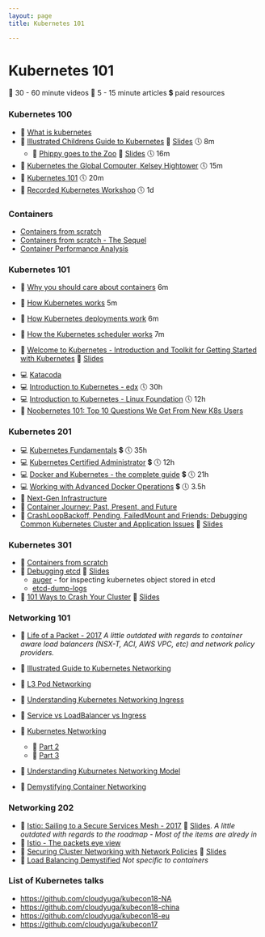 ```yaml
---
layout: page
title: Kubernetes 101

---
```


# Kubernetes 101

🎥 30 - 60 minute videos
📄 5 - 15 minute articles
💲 paid resources


### Kubernetes 100

* 📄 [What is kubernetes](https://kubernetes.io/docs/concepts/overview/what-is-kubernetes/)
* 🎥 [Illustrated Childrens Guide to Kubernetes](https://www.youtube.com/watch?v=3I9PkvZ80BQ) 📄 [Slides](https://www.cncf.io/wp-content/uploads/2018/12/The-Illustrated-Childrens-Guide-to-Kubernetes.pdf) 🕔 8m
  * 🎥 [Phippy goes to the Zoo](https://www.youtube.com/watch?v=O1pv70lPlNc) 📄 [Slides](https://www.cncf.io/wp-content/uploads/2018/12/Phippy-Goes-To-The-Zoo.pdf) 🕔 16m
* 🎥 [Kubernetes the Global Computer, Kelsey Hightower](https://www.youtube.com/watch?v=8SvQqZNP6uo) 🕔 15m
* 🎥 [Kubernetes 101](https://www.youtube.com/watch?v=N7gxfroizbA) 🕔 20m
* 🎥 [Recorded Kubernetes Workshop](https://www.youtube.com/playlist?list=PLBAFXs0YjviJwCoxSUkUPhsSxDJzpZbJd) 🕔 1d

### Containers

- [Containers from scratch](https://www.youtube.com/watch?v=Utf-A4rODH8)
- [Containers from scratch - The Sequel](https://www.youtube.com/watch?v=_TsSmSu57Zo)
- [Container Performance Analysis](https://www.youtube.com/watch?v=bK9A5ODIgac)

### Kubernetes 101

* 🎥 [Why you should care about containers](https://www.youtube.com/watch?v=EUitQ8DaZW8) 6m
* 🎥 [How Kubernetes works](https://www.youtube.com/watch?v=daVUONZqn88) 5m
* 🎥 [How Kubernetes deployments work](https://www.youtube.com/watch?v=mNK14yXIZF4) 6m
* 🎥 [How the Kubernetes scheduler works](https://www.youtube.com/watch?v=rDCWxkvPlAw) 7m

* 🎥 [Welcome to Kubernetes - Introduction and Toolkit for Getting Started with Kubernetes](https://www.youtube.com/watch?v=TkCDUFR6xqw)  📄 [Slides](https://schd.ws/hosted_files/kccncna17/44/KubeCon-talk.pp.pdf)
- 💻 [Katacoda](https://www.katacoda.com/courses/kubernetes)
- 💻 [Introduction to Kubernetes - edx](https://www.edx.org/course/introduction-to-kubernetes) 🕔 30h
- 💻 [Introduction to Kubernetes - Linux Foundation](https://training.linuxfoundation.org/training/introduction-to-kubernetes/) 🕔 12h
- 🎥 [Noobernetes 101: Top 10 Questions We Get From New K8s Users](https://youtube.com/watch?v=Y7enbKBBDhA)

### Kubernetes 201

- 💻 [Kubernetes Fundamentals](https://training.linuxfoundation.org/training/kubernetes-fundamentals/) 💲 🕔 35h
- 💻 [Kubernetes Certified Administrator](https://www.udemy.com/kubernetes-certified-administrator/) 💲 🕔 12h
- 💻 [Docker and Kubernetes - the complete guide](https://www.udemy.com/docker-and-kubernetes-the-complete-guide/) 💲 🕔 21h
- 💻 [Working with Advanced Docker Operations](https://www.udemy.com/working-with-advanced-docker-operations/) 💲 🕔 3.5h
- 🎥 [Next-Gen Infrastructure](https://www.youtube.com/watch?v=75DcXGVRxaU)
- 🎥 [Container Journey: Past, Present, and Future](https://www.youtube.com/watch?v=tYgtDb0t908)
- 🎥 [CrashLoopBackoff, Pending, FailedMount and Friends: Debugging Common Kubernetes Cluster and Application Issues](https://www.youtube.com/watch?v=7FOCG5kua1w) 📄 [Slides](https://schd.ws/hosted_files/kccncna17/be/CrashLoopBackoff-Pending-FailedMount-and-Friends-draft.pdf)

### Kubernetes 301

* 🎥 [Containers from scratch](https://www.youtube.com/watch?v=8fi7uSYlOdc)
* 🎥 [Debugging etcd](https://youtube.com/watch?v=NVMZBBQ9hsM) 📄 [Slides](https://schd.ws/hosted_files/kccna18/a5/Kubecon%20Seattle_%20Debugging%20etcd.pdf)
  * [auger](https://github.com/jpbetz/auger) - for inspecting kubernetes object stored in etcd
  * [etcd-dump-logs](https://github.com/etcd-io/etcd/tree/master/tools/etcd-dump-logs)
* 🎥 [101 Ways to Crash Your Cluster](https://www.youtube.com/watch?v=xZO9nx6GBu0) 📄 [Slides](https://schd.ws/hosted_files/kccncna17/20/KubeCon%20NA%202017-101%20Ways%20to%20Crash%20Your%20Cluster.pdf)


### Networking 101

* 🎥 [Life of a Packet - 2017](https://www.youtube.com/watch?v=0Omvgd7Hg1I)
*A little outdated with regards to container aware load balancers (NSX-T, ACI, AWS VPC, etc) and network policy providers.*
* 📄 [Illustrated Guide to Kubernetes Networking](https://itnext.io/an-illustrated-guide-to-kubernetes-networking-part-1-d1ede3322727)
* 📄 [L3 Pod Networking](https://cloudnativelabs.github.io/post/2017-05-22-kube-pod-networking/)
* 📄 [Understanding Kubernetes Networking Ingress](https://medium.com/google-cloud/understanding-kubernetes-networking-ingress-1bc341c84078)
* 📄 [Service vs LoadBalancer vs Ingress](https://medium.com/google-cloud/kubernetes-nodeport-vs-loadbalancer-vs-ingress-when-should-i-use-what-922f010849e0)
* 📄 [Kubernetes Networking ](https://www.level-up.one/kubernetes-networking-pods-levelup/)
  * 📄 [Part 2](https://www.level-up.one/kubernetes-networking-series-two/)
  * 📄 [Part 3](https://www.level-up.one/kubernetes-networking-3-level-up/)
* 📄 [Understanding Kuburnetes Networking Model](https://sookocheff.com/post/kubernetes/understanding-kubernetes-networking-model/)

* 📄 [Demystifying Container Networking](https://blog.mbrt.it/2017-10-01-demystifying-container-networking/)

### Networking 202

* 🎥 [Istio: Sailing to a Secure Services Mesh - 2017](https://www.youtube.com/watch?v=HMofcmTD444) 📄 [ Slides](https://schd.ws/hosted_files/kccncna17/21/KubeCon2017%20-%20Istio%20Security.pdf).
  *A little outdated with regards to the roadmap - Most of the items are alredy in*
* 🎥 [Istio - The packets eye view](https://www.youtube.com/watch?v=zJnYuFsLHfY)
* 🎥 [Securing Cluster Networking with Network Policies](https://www.youtube.com/watch?v=3gGpMmYeEO8) 📄 [Slides](https://schd.ws/hosted_files/kccncna17/46/ahmetb%20KubeCon%202017%20NA%20%E2%80%93%20Network%20Policies.pdf)
* 🎥 [Load Balancing Demystified](https://www.youtube.com/watch?v=91evAYoWWdY)
  *Not specific to containers*


### List of Kubernetes talks

* https://github.com/cloudyuga/kubecon18-NA
* https://github.com/cloudyuga/kubecon18-china
* https://github.com/cloudyuga/kubecon18-eu
* https://github.com/cloudyuga/kubecon17



